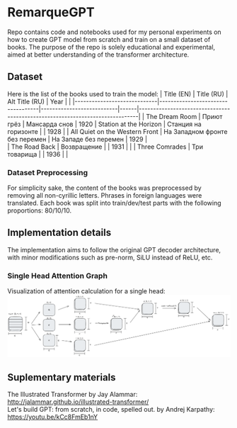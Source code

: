 # RemarqueGPT

Repo contains code and notebooks used for my personal experiments on how to create GPT model from scratch and train on a small dataset of books. The purpose of the repo is solely educational and experimental, aimed at better understanding of the transformer architecture.

## Dataset 
Here is the list of the books used to train the model:
| Title (EN)                  | Title (RU)                        | Alt Title (RU)            | Year |                                                                |
|-----------------------------|-----------------------------------|---------------------------|------|------------------------------------------------------------------------------|
| The Dream Room              | Приют грёз                        | Мансарда снов             | 1920 
| Station at the Horizon      | Станция на горизонте              |                           | 1928 | 
| All Quiet on the Western Front | На Западном фронте без перемен | На Западе без перемен     | 1929 |  
| The Road Back               | Возвращение                       |                           | 1931 |                                                                              |
| Three Comrades              | Три товарища                      |                           | 1936 |                                                                              |

### Dataset Preprocessing  
For simplicity sake, the content of the books was preprocessed by removing all non-cyrillic letters. Phrases in foreign languages were translated. Each book was split into train/dev/test parts with the following proportions: 80/10/10.

## Implementation details

The implementation aims to follow the original GPT decoder architecture, with minor modifications such as pre-norm, SiLU instead of ReLU, etc.

### Single Head Attention Graph

Visualization of attention calculation for a single head:
![Single Head Attention Graph](images/single_head_attention_graph.png "Single Head Attention Graph")

## Suplementary materials
The Illustrated Transformer by Jay Alammar: http://jalammar.github.io/illustrated-transformer/    
Let's build GPT: from scratch, in code, spelled out. by Andrej Karpathy: https://youtu.be/kCc8FmEb1nY
